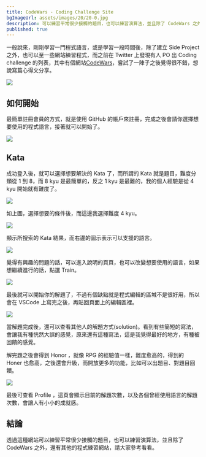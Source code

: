 ```yaml
---
title: CodeWars - Coding Challenge Site
bgImageUrl: assets/images/20/20-0.jpg
description: 可以練習平常很少接觸的題目，也可以練習演算法，並且除了 CodeWars 之外，還有其他的程式練習網站
published: true
---
```


一般說來，剛剛學習一門程式語言，或是學習一段時間後，除了建立 Side Project 之外，也可以至一些網站練習程式，而之前在 Twitter 上發現有人 PO 出 Coding challenge 的列表，其中有個網站[CodeWars](https://www.codewars.com)，嘗試了一陣子之後覺得很不錯，想說寫篇心得文分享。

<a href="https://twitter.com/_KenWilliams_/status/1313077252033179650?s=20"><img class="img-responsive" loading="lazy" src="assets/images/21/21-08.png"></a>

## 如何開始

最簡單註冊會員的方式，就是使用 GitHub 的帳戶來註冊，完成之後會請你選擇想要使用的程式語言，接著就可以開始了。

<img class="img-responsive" loading="lazy" src="assets/images/21/21-01.png">

## Kata

成功登入後，就可以選擇想要解決的 Kata 了，而所謂的 Kata 就是題目，難度分類從 1 到 8，而 8 kyu 是最簡單的，反之 1 kyu 是最難的，我的個人經驗是從 4 kyu 開始就有難度了。

<img class="img-responsive" loading="lazy" src="assets/images/21/21-02.png">

如上圖，選擇想要的條件後，而這邊我選擇難度 4 kyu。

<img class="img-responsive" loading="lazy" src="assets/images/21/21-03.png">

顯示所搜索的 Kata 結果，而右邊的圖示表示可以支援的語言。

<img class="img-responsive" loading="lazy" src="assets/images/21/21-04.png">

覺得有興趣的問題的話，可以進入說明的頁頁，也可以改變想要使用的語言，如果想繼續進行的話，點選 Train。

<img class="img-responsive" loading="lazy" src="assets/images/21/21-05.png">

最後就可以開始你的解題了，不過有個缺點就是程式編輯的區堿不是很好用，所以會在 VSCode 上寫完之後，再貼回頁面上的編輯區裡。

<img class="img-responsive" loading="lazy" src="assets/images/21/21-06.png">

當解題完成後，還可以查看其他人的解題方式(solution)。看到有些簡短的寫法，會讓我有種恍然大誤的感覺，原來還有這種寫法，這是我覺得最好的地方，有種被回饋的感覺。

解完題之後會得到 Honor ，就像 RPG 的經驗值一樣，難度愈高的，得到的 Honer 也愈高，之後還會升級，而開放更多的功能，比如可以出題目、對題目回饋。

<img class="img-responsive" loading="lazy" src="assets/images/21/21-07.png">

最後可查看 Profile ，這頁會顯示目前的解題次數，以及各個曾經使用語言的解題次數，會讓人有小小的成就感。

## 結論

透過這種網站可以練習平常很少接觸的題目，也可以練習演算法，並且除了 CodeWars 之外，還有其他的程式練習網站，請大家參考看看。

